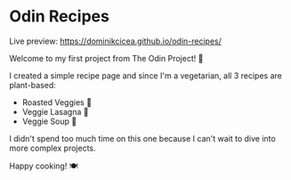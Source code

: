 # Odin Recipes

Live preview: https://dominikcicea.github.io/odin-recipes/

Welcome to my first project from The Odin Project! 🎉

I created a simple recipe page and since I'm a vegetarian, all 3 recipes are plant-based:

- Roasted Veggies 🥕
- Veggie Lasagna 🍝
- Veggie Soup 🍲

I didn't spend too much time on this one because I can't wait to dive into more complex projects.

Happy cooking! 🍽️
